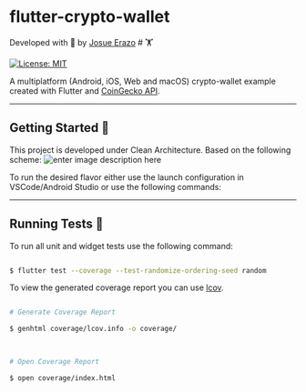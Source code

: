 
# flutter-crypto-wallet

Developed with 💙 by [Josue Erazo][profile_link] # 🏋️

[![License: MIT][license_badge]][license_link]

  

A multiplatform (Android, iOS, Web and macOS) crypto-wallet example created with Flutter and [CoinGecko API](https://www.coingecko.com/es).
  
 
---

  

## Getting Started 🚀


This project is developed under Clean Architecture. Based on the following scheme:
![enter image description here](https://resocoder.com/wp-content/uploads/2020/03/DDD-Flutter-Diagram-v3.svg)

  
  

To run the desired flavor either use the launch configuration in VSCode/Android Studio or use the following commands:





  

---

  

## Running Tests 🧪

  

To run all unit and widget tests use the following command:

  

```sh

$ flutter test --coverage --test-randomize-ordering-seed random

```

  

To view the generated coverage report you can use [lcov](https://github.com/linux-test-project/lcov).

  

```sh

# Generate Coverage Report

$ genhtml coverage/lcov.info -o coverage/

  

# Open Coverage Report

$ open coverage/index.html

```
  

[license_link]:  https://opensource.org/licenses/MIT

[very_good_analysis_link]:  https://pub.dev/packages/very_good_analysis

[profile_link]:  https://www.linkedin.com/in/erazo-josue/
[license_badge]:  https://img.shields.io/badge/license-MIT-blue.svg